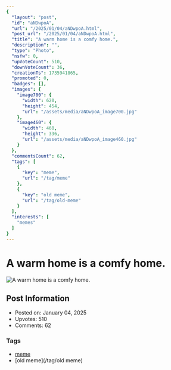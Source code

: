```yaml
---
{
  "layout": "post",
  "id": "aNDwpoA",
  "url": "/2025/01/04/aNDwpoA.html",
  "post_url": "/2025/01/04/aNDwpoA.html",
  "title": "A warm home is a comfy home.",
  "description": "",
  "type": "Photo",
  "nsfw": 0,
  "upVoteCount": 510,
  "downVoteCount": 36,
  "creationTs": 1735941865,
  "promoted": 0,
  "badges": [],
  "images": {
    "image700": {
      "width": 620,
      "height": 454,
      "url": "/assets/media/aNDwpoA_image700.jpg"
    },
    "image460": {
      "width": 460,
      "height": 336,
      "url": "/assets/media/aNDwpoA_image460.jpg"
    }
  },
  "commentsCount": 62,
  "tags": [
    {
      "key": "meme",
      "url": "/tag/meme"
    },
    {
      "key": "old meme",
      "url": "/tag/old-meme"
    }
  ],
  "interests": [
    "memes"
  ]
}
---
```


# A warm home is a comfy home.

![A warm home is a comfy home.](/assets/media/aNDwpoA_image700.jpg)

## Post Information

- Posted on: January 04, 2025
- Upvotes: 510
- Comments: 62

### Tags

- [meme](/tag/meme)
- [old meme](/tag/old meme)
